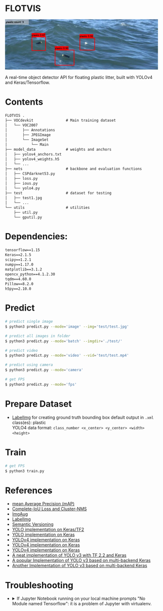 # FLOTVIS
![header.png](header.webp)  

A real-time object detector API for floating plastic litter, built with YOLOv4 and Keras/Tensorflow.  

# Contents
```
FLOTVIS .  
├── VOCdevkit               # Main training dataset  
│   └── VOC2007  
│       ├── Annotations  
│       ├── JPEGImage  
│       └── ImageSet  
│           └── Main  
├── model_data              # weights and anchors  
│   ├── yolov4_anchors.txt  
│   ├── yolov4_weights.h5   
│   └── ...  
├── nets                    # backbone and evaluation functions  
│   ├── CSPdarknet53.py  
│   ├── loss.py  
│   ├── ious.py  
│   └── yolo4.py  
├── test                    # dataset for testing  
│   ├── test1.jpg  
│   └── ...  
└── utils                   # utilities  
    ├── util.py  
    └── gputil.py  
```

# Dependencies:

```
tensorflow==1.15
Keras==2.1.5
scipy==1.2.1
numpy==1.17.0
matplotlib==3.1.2
opencv_python==4.1.2.30
tqdm==4.60.0
Pillow==8.2.0
h5py==2.10.0
```

# Predict
```bash
# predict single image
$ python3 predict.py --mode='image' --img='test/test.jpg'
```
```bash
# predict all images in folder
$ python3 predict.py --mode='batch' --imgdir='./test/'
```
```bash
# predict video
$ python3 predict.py --mode='video' --vid='test/test.mp4'
```
```bash
# predict using camera
$ python3 predict.py --mode='camera'
```
```bash
# get FPS
$ python3 predict.py --mode='fps'
```

# Prepare Dataset
- [LabelImg](https://github.com/tzutalin/labelImg) for creating ground truth bounding box 
  default output in `.xml`  
  class(es): plastic  
  YOLO4 data format: `class_number <x_center> <y_center> <width> <height>`  

# Train
```bash
# get FPS
$ python3 train.py
```

# References
- [mean Average Precision (mAP)](https://github.com/Cartucho/mAP)  
- [Complete-IoU Loss and Cluster-NMS](https://github.com/Zzh-tju/CIoU)  
- [ImgAug](https://github.com/aleju/imgaug)  
- [LabelImg](https://github.com/tzutalin/labelImg)  
- [Semantic Versioning](https://semver.org/spec/v2.0.0.html)  
- [YOLO implementation on Keras/TF2](https://github.com/schissmantics/yolo-tf2)  
- [YOLO implementation on Keras](https://github.com/yuto3o/yolox)  
- [YOLOv4 implementation on Keras](https://github.com/taipingeric/yolo-v4-tf.keras)  
- [YOLOv4 implementation on Keras](https://github.com/miemie2013/Keras-YOLOv4)  
- [YOLOv4 implementation on Keras](https://github.com/bubbliiiing/yolov4-keras)  
- [A neat implementation of YOLO v3 with TF 2.2 and Keras](https://github.com/schissmantics/yolo-tf2)  
- [A popular Implementation of YOLO v3 based on multi-backend Keras](https://github.com/qqwweee/keras-yolo3/)  
- [Another Implementation of YOLO v3 based on multi-backend Keras](https://github.com/experiencor/keras-yolo3)  

# Troubleshooting  

- <details><summary>If Jupyter Notebook running on your local machine prompts "No Module named Tensorflow": it is a problem of Jupyter with virtualenv.</summary>

  ```bash  
  $ cd $HOME  
  $ brew install  
  $ pip3 install jupyter  
  $ jupyter notebook --generate-config  
  # this installs kernelspec python3 in $HOME/Library/Jupyter/kernels/python3  
  $ python3 -m ipykernel install --user  
  ``` 
  Assuming you use pyenv and works in a virtual environment named `venv`, then:  
  ```bash  
  # Activate your virtualenv  
  $ pyenv activate tf1.15  
  # Check path of the Python interpreter  
  $ pyenv which python  
  $HOME/.pyenv/versions/tf1.15/bin/python # copy this output  
  # Deactivate the virtualenv  
  $ pyenv deactivate  
  $ mkdir $HOME/Library/Jupyter/kernels/venv
  $ touch $HOME/Library/Jupyter/kernels/venv/kernel.json
  ```
  add the following content to the newly created `kernel.json`
  ```json  
  {
    "argv": [
      "$HOME/.pyenv/versions/tf1.15/bin/python",
      "-m", "ipykernel",
      "-f", "{connection_file}"
    ],
    "display_name": "venv",
    "language": "python"
  }
  ```
  Finally, check the jupyter kernel using:  
  ```bash
  $ jupyter kernelspec list
  ```
</details>  
